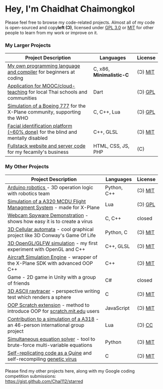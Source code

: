 # Hey, I'm Chaidhat Chaimongkol
Please feel free to browse my code-related projects. Almost all of my code is open-sourced and copy**left (Ɔ)**, licensed under [GPL 3.0](https://choosealicense.com/licenses/gpl-3.0/) or [MIT](https://choosealicense.com/licenses/mit) for other people to learn from my work or improve on it.
### My Larger Projects
| Project Description | Languages | License |
|---|---|---|
| [My own programming language and compiler](https://github.com/Chai112/MinC-Compiler) for beginners at coding            | C, x86, **Minimalistic-C** | (Ɔ) [MIT](https://choosealicense.com/licenses/mit) |
| [Application for MOOC/cloud-teaching](https://github.com/Ike-Chai/Laymanns) for local Thai schools and communities      | Dart                       | (Ɔ) [GPL](https://choosealicense.com/licenses/gpl-3.0/) |
| [Simulation of a Boeing 777](https://github.com/Chai112/Boeing-777-300ER) for the X-Plane community, supporting the WHO | C, C++, Lua                | (Ɔ) [GPL](https://choosealicense.com/licenses/gpl-3.0/) |
| [Facial identification platform (~60% done)](https://github.com/Chai112/AIFRED) for the blind and mentally disabled     | C++, GLSL                  | (Ɔ) [MIT](https://choosealicense.com/licenses/mit) |
| [Fullstack website and server code](https://github.com/Chai112/Website) for my fecamily's business                      | HTML, CSS, JS, PHP         | (C) |

### My Other Projects
<!--<details><summary><b>Click to expand</b></summary>
<br>-->
  
| Project Description | Languages | License |
|---|---|---|
| [Arduino robotics ](https://github.com/Chai112/Robotics) - 3D operation logic with robotics team                                                | Python, C++ | (Ɔ) [MIT](https://choosealicense.com/licenses/mit) |
| [Simulation of a A320 MCDU Flight Managment System](https://github.com/JonathanOrr/A321Neo-FXPL) - made for X-Plane                             | Lua | (Ɔ) [GPL](https://choosealicense.com/licenses/gpl-3.0/) |
| [Webcam Spyware Demonstration]() - shows how easy it is to create a virus                                                                       | C, C++ | closed |
| [3D Cellular automata](https://github.com/Chai112/Cellular-Automata) - cool graphical project like 3D Conway's Game Of Life                     | Python, C | (Ɔ) [MIT](https://choosealicense.com/licenses/mit) 
| [3D OpenGL/GLFW simulation](https://github.com/Chai112/ESC) - my first experiment with OpenGL and C++                                           | C++, GLSL | (Ɔ) [MIT](https://choosealicense.com/licenses/mit) |
| [Aircraft Simulation Engine](https://github.com/Chai112/ASE) - wrapper of the X-Plane SDK with advanced OOP C++                                 | C++ | (Ɔ) [MIT](https://choosealicense.com/licenses/mit) |
| Game - 2D game in Unity with a group of friends                                                                                                 | C# | closed |
| [3D ASCII raytracer](https://gist.github.com/Chai112/4c934711b3de8ad8cebe1e377e1eb23d) - perspective writing test which renders a sphere        | C | (Ɔ) [MIT](https://choosealicense.com/licenses/mit) |
| [OOP Scratch extension](https://gist.github.com/Chai112/47e72152c248570bb61da72c093a0234) - method to introduce OOP for [scratch.mit.edu](https://scratch.mit.edu) users   | JavaScript | (Ɔ) [MIT](https://choosealicense.com/licenses/mit) |
| [Contribution to a simulation of a A318](https://github.com/x-bureau/Airbus-A318) - an 46-person international group project | Lua | (Ɔ) [CC](https://creativecommons.org/licenses/by-nc-sa/3.0/) |
| [Simultaneous equation solver](https://gist.github.com/Chai112/0f080e0bb1fefcf73c39ccd7f02bf0fd) - tool to brute-force multi-variable equations | Python | (Ɔ) [MIT](https://choosealicense.com/licenses/mit) |
| [Self-replicating code as a Quine](https://gist.github.com/Chai112/9920e9ae052593e32dbb38ccd5367333) and self-recompiling [genetic virus](https://gist.github.com/Chai112/6d5ae1bfbc343130a0ee3d87f53d205c) | C | (Ɔ) [MIT](https://choosealicense.com/licenses/mit) |


Please find my other projects here, along with my Google coding competition submissions:\
https://gist.github.com/Chai112/starred
</details>
